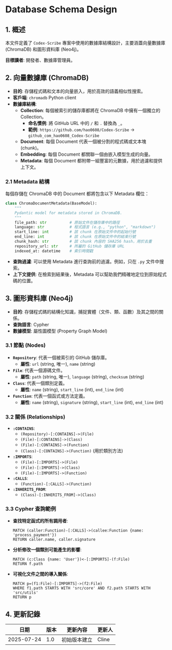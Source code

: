 # Database Schema Design

## 1. 概述

本文件定義了 `Codex-Scribe` 專案中使用的數據庫結構設計，主要涵蓋向量數據庫 (ChromaDB) 和圖形資料庫 (Neo4j)。

**目標讀者**: 開發者、數據庫管理員。

## 2. 向量數據庫 (ChromaDB)

- **目的**: 存儲程式碼和文本的向量嵌入，用於高效的語義相似性搜索。
- **客戶端**: `chromadb` Python client
- **數據庫結構**:
    - **Collection**: 每個被索引的儲存庫都將在 ChromaDB 中擁有一個獨立的 Collection。
        - **命名慣例**: 將 GitHub URL 中的 `/` 和 `.` 替換為 `_`。
        - **範例**: `https://github.com/hao0608/Codex-Scribe` -> `github_com_hao0608_Codex-Scribe`
    - **Document**: 每個 Document 代表一個被分割的程式碼或文本塊 (chunk)。
    - **Embedding**: 每個 Document 都關聯一個由嵌入模型生成的向量。
    - **Metadata**: 每個 Document 都附帶一組豐富的元數據，用於過濾和提供上下文。

### 2.1 Metadata 結構

每個存儲在 ChromaDB 中的 Document 都將包含以下 Metadata 欄位：

```python
class ChromaDocumentMetadata(BaseModel):
    """
    Pydantic model for metadata stored in ChromaDB.
    """
    file_path: str          # 原始文件在儲存庫中的路徑
    language: str           # 程式語言 (e.g., "python", "markdown")
    start_line: int         # 該 chunk 在原始文件中的起始行號
    end_line: int           # 該 chunk 在原始文件中的結束行號
    chunk_hash: str         # 該 chunk 內容的 SHA256 hash，用於去重
    repository_url: str     # 所屬的 GitHub 儲存庫 URL
    indexed_at: datetime    # 索引時間戳
```

- **查詢過濾**: 可以使用 Metadata 進行查詢前的過濾。例如，只在 `.py` 文件中搜索。
- **上下文提供**: 在檢索到結果後，Metadata 可以幫助我們精確地定位到原始程式碼的位置。

## 3. 圖形資料庫 (Neo4j)

- **目的**: 存儲程式碼的結構化知識，捕捉實體（文件、類、函數）及其之間的關係。
- **查詢語言**: Cypher
- **數據模型**: 屬性圖模型 (Property Graph Model)

### 3.1 節點 (Nodes)

- **`Repository`**: 代表一個被索引的 GitHub 儲存庫。
    - **屬性**: `url` (string, 唯一), `name` (string)
- **`File`**: 代表一個源碼文件。
    - **屬性**: `path` (string, 唯一), `language` (string), `checksum` (string)
- **`Class`**: 代表一個類別定義。
    - **屬性**: `name` (string), `start_line` (int), `end_line` (int)
- **`Function`**: 代表一個函式或方法定義。
    - **屬性**: `name` (string), `signature` (string), `start_line` (int), `end_line` (int)

### 3.2 關係 (Relationships)

- **`:CONTAINS`**:
    - `(Repository)-[:CONTAINS]->(File)`
    - `(File)-[:CONTAINS]->(Class)`
    - `(File)-[:CONTAINS]->(Function)`
    - `(Class)-[:CONTAINS]->(Function)` (用於類別方法)
- **`:IMPORTS`**:
    - `(File)-[:IMPORTS]->(File)`
    - `(File)-[:IMPORTS]->(Class)`
    - `(File)-[:IMPORTS]->(Function)`
- **`:CALLS`**:
    - `(Function)-[:CALLS]->(Function)`
- **`:INHERITS_FROM`**:
    - `(Class)-[:INHERITS_FROM]->(Class)`

### 3.3 Cypher 查詢範例

- **查找特定函式的所有調用者**:
    ```cypher
    MATCH (caller:Function)-[:CALLS]->(callee:Function {name: 'process_payment'})
    RETURN caller.name, caller.signature
    ```
- **分析修改一個類別可能產生的影響**:
    ```cypher
    MATCH (c:Class {name: 'User'})<-[:IMPORTS]-(f:File)
    RETURN f.path
    ```
- **可視化文件之間的導入關係**:
    ```cypher
    MATCH p=(f1:File)-[:IMPORTS]->(f2:File)
    WHERE f1.path STARTS WITH 'src/core' AND f2.path STARTS WITH 'src/utils'
    RETURN p
    ```

## 4. 更新記錄

| 日期       | 版本 | 更新內容           | 更新人 |
|------------|------|--------------------|--------|
| 2025-07-24 | 1.0  | 初始版本建立       | Cline  |

